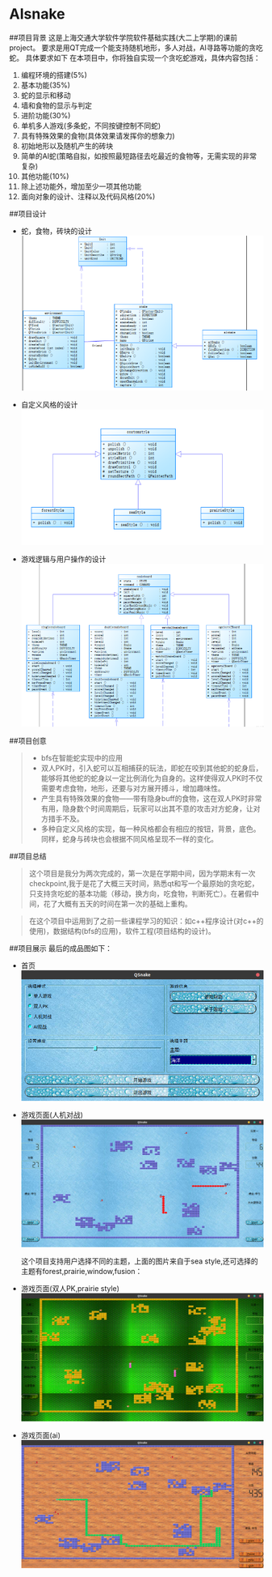 # AIsnake

##项目背景
这是上海交通大学软件学院软件基础实践(大二上学期)的课前project。
要求是用QT完成一个能支持随机地形，多人对战，AI寻路等功能的贪吃蛇。
具体要求如下
在本项⽬中，你将独⾃实现⼀个贪吃蛇游戏，具体内容包括：
1. 编程环境的搭建(5%)
2. 基本功能(35%)
1. 蛇的显示和移动
2. 墙和⻝物的显示与判定
3. 进阶功能(30%)
1. 单机多⼈游戏(多条蛇，不同按键控制不同蛇)
2. 具有特殊效果的⻝物(具体效果请发挥你的想象⼒)
3. 初始地形以及随机产⽣的砖块
4. 简单的AI蛇(策略⾃拟，如按照最短路径去吃最近的⻝物等，⽆需实现的⾮常复杂)
4. 其他功能(10%)
1. 除上述功能外，增加⾄少⼀项其他功能
5. ⾯向对象的设计、注释以及代码⻛格(20%)

##项目设计

* 蛇，食物，砖块的设计
![snake architecture](example/arch_snake.png)

* 自定义风格的设计
![style architecture](example/arch_style.png)

* 游戏逻辑与用户操作的设计
![board architecture](example/arch_board.png)

##项目创意
> * bfs在智能蛇实现中的应用
> * 双人PK时，引入蛇可以互相捕获的玩法，即蛇在咬到其他蛇的蛇身后，能够将其他蛇的蛇身以一定比例消化为自身的。这样使得双人PK时不仅需要考虑食物，地形，还要与对方展开搏斗，增加趣味性。
> * 产生具有特殊效果的食物——带有隐身buff的食物，这在双人PK时非常有用，隐身数个时间周期后，玩家可以出其不意的攻击对方蛇身，让对方措手不及。
> * 多种自定义风格的实现，每一种风格都会有相应的按钮，背景，底色。同样，蛇身与砖块也会根据不同风格呈现不一样的变化。

##项目总结
>这个项目是我分为两次完成的，第一次是在学期中间，因为学期末有一次checkpoint,我于是花了大概三天时间，熟悉qt和写一个最原始的贪吃蛇，只支持贪吃蛇的基本功能（移动，换方向，吃食物，判断死亡）。在暑假中间，花了大概有五天的时间在第一次的基础上重构。

>在这个项目中运用到了之前一些课程学习的知识：如c++程序设计(对c++的使用)，数据结构(bfs的应用)，软件工程(项目结构的设计)。


##项目展示
最后的成品图如下：

* 首页
![首页](/example/homepage.png)

* 游戏页面(人机对战)
![游戏页面](/example/gameplayaipk.png)

    这个项目支持用户选择不同的主题，上面的图片来自于sea style,还可选择的主题有forest,prairie,window,fusion：

* 游戏页面(双人PK,prairie style)
![游戏页面](/example/gameplaydoubleplayers.png)

* 游戏页面(ai)
![](/example/aiplay.png)